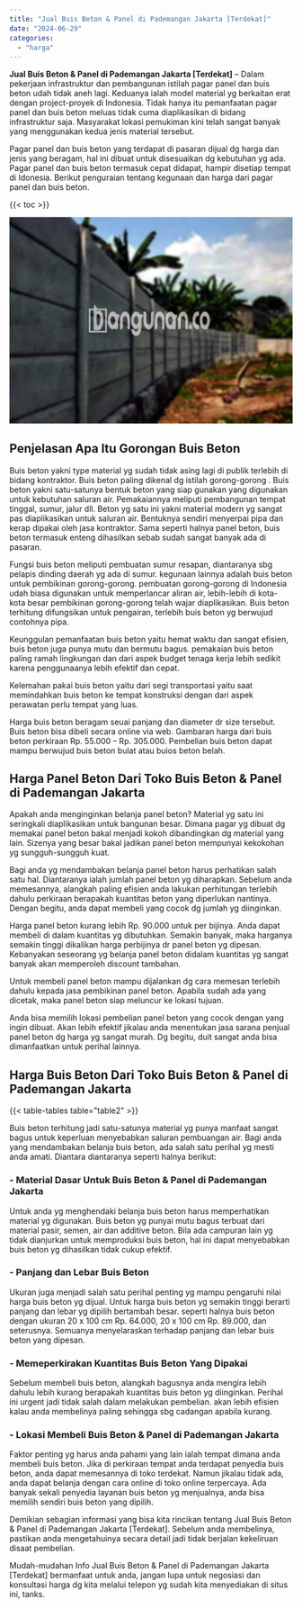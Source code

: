 ```yaml
---
title: "Jual Buis Beton & Panel di Pademangan Jakarta [Terdekat]"
date: "2024-06-29"
categories: 
  - "harga"
---
```


**Jual Buis Beton & Panel di Pademangan Jakarta \[Terdekat\]** – Dalam pekerjaan infrastruktur dan pembangunan istilah pagar panel dan buis beton udah tidak aneh lagi. Keduanya ialah model material yg berkaitan erat dengan project-proyek di Indonesia. Tidak hanya itu pemanfaatan pagar panel dan buis beton meluas tidak cuma diaplikasikan di bidang infrastruktur saja. Masyarakat lokasi pemukiman kini telah sangat banyak yang menggunakan kedua jenis material tersebut.

Pagar panel dan buis beton yang terdapat di pasaran dijual dg harga dan jenis yang beragam, hal ini dibuat untuk disesuaikan dg kebutuhan yg ada. Pagar panel dan buis beton termasuk cepat didapat, hampir disetiap tempat di Idonesia. Berikut penguraian tentang kegunaan dan harga dari pagar panel dan buis beton.

{{< toc >}}

![Jual Buis Beton & Panel di Pademangan Jakarta [Terdekat]](/images/jual-panel-buis-beton-murah-04.png)

## Penjelasan Apa Itu Gorongan Buis Beton

Buis beton yakni type material yg sudah tidak asing lagi di publik terlebih di bidang kontraktor. Buis beton paling dikenal dg istilah gorong-gorong . Buis beton yakni satu-satunya bentuk beton yang siap gunakan yang digunakan untuk kebutuhan saluran air. Pemakaiannya meliputi pembangunan tempat tinggal, sumur, jalur dll. Beton yg satu ini yakni material modern yg sangat pas diaplikasikan untuk saluran air. Bentuknya sendiri menyerpai pipa dan kerap dipakai oleh jasa kontraktor. Sama seperti halnya panel beton, buis beton termasuk enteng dihasilkan sebab sudah sangat banyak ada di pasaran.

Fungsi buis beton meliputi pembuatan sumur resapan, diantaranya sbg pelapis dinding daerah yg ada di sumur. kegunaan lainnya adalah buis beton untuk pembikinan gorong-gorong. pembuatan gorong-gorong di Indonesia udah biasa digunakan untuk memperlancar aliran air, lebih-lebih di kota-kota besar pembikinan gorong-gorong telah wajar diaplikasikan. Buis beton terhitung difungsikan untuk pengairan, terlebih buis beton yg berwujud contohnya pipa.

Keunggulan pemanfaatan buis beton yaitu hemat waktu dan sangat efisien, buis beton juga punya mutu dan bermutu bagus. pemakaian buis beton paling ramah lingkungan dan dari aspek budget tenaga kerja lebih sedikit karena penggunaanya lebih efektif dan cepat.

Kelemahan pakai buis beton yaitu dari segi transportasi yaitu saat memindahkan buis beton ke tempat konstruksi dengan dari aspek perawatan perlu tempat yang luas.

Harga buis beton beragam seuai panjang dan diameter dr size tersebut. Buis beton bisa dibeli secara online via web. Gambaran harga dari buis beton perkiraan Rp. 55.000 – Rp. 305.000. Pembelian buis beton dapat mampu berwujud buis beton bulat atau buios beton belah.

## Harga Panel Beton Dari Toko Buis Beton & Panel di Pademangan Jakarta

Apakah anda menginginkan belanja panel beton? Material yg satu ini seringkali diaplikasikan untuk bangunan besar. Dimana pagar yg dibuat dg memakai panel beton bakal menjadi kokoh dibandingkan dg material yang lain. Sizenya yang besar bakal jadikan panel beton mempunyai kekokohan yg sungguh-sungguh kuat.

Bagi anda yg mendambakan belanja panel beton harus perhatikan salah satu hal. Diantaranya ialah jumlah panel beton yg diharapkan. Sebelum anda memesannya, alangkah paling efisien anda lakukan perhitungan terlebih dahulu perkiraan berapakah kuantitas beton yang diperlukan nantinya. Dengan begitu, anda dapat membeli yang cocok dg jumlah yg diinginkan.

Harga panel beton kurang lebih Rp. 90.000 untuk per bijinya. Anda dapat membeli di dalam kuantitas yg dibutuhkan. Semakin banyak, maka harganya semakin tinggi dikalikan harga perbijinya dr panel beton yg dipesan. Kebanyakan seseorang yg belanja panel beton didalam kuantitas yg sangat banyak akan memperoleh discount tambahan.

Untuk membeli panel beton mampu dijalankan dg cara memesan terlebih dahulu kepada jasa pembikinan panel beton. Apabila sudah ada yang dicetak, maka panel beton siap meluncur ke lokasi tujuan.

Anda bisa memilih lokasi pembelian panel beton yang cocok dengan yang ingin dibuat. Akan lebih efektif jikalau anda menentukan jasa sarana penjual panel beton dg harga yg sangat murah. Dg begitu, duit sangat anda bisa dimanfaatkan untuk perihal lainnya.

## Harga Buis Beton Dari Toko Buis Beton & Panel di Pademangan Jakarta

{{< table-tables table="table2" >}}

Buis beton terhitung jadi satu-satunya material yg punya manfaat sangat bagus untuk keperluan menyebabkan saluran pembuangan air. Bagi anda yang mendambakan belanja buis beton, ada salah satu perihal yg mesti anda amati. Diantara diantaranya seperti halnya berikut:

### \- Material Dasar Untuk Buis Beton & Panel di Pademangan Jakarta

Untuk anda yg menghendaki belanja buis beton harus memperhatikan material yg digunakan. Buis beton yg punyai mutu bagus terbuat dari material pasir, semen, air dan additive beton. Bila ada campuran lain yg tidak dianjurkan untuk memproduksi buis beton, hal ini dapat menyebabkan buis beton yg dihasilkan tidak cukup efektif.

### \- Panjang dan Lebar Buis Beton

Ukuran juga menjadi salah satu perihal penting yg mampu pengaruhi nilai harga buis beton yg dijual. Untuk harga buis beton yg semakin tinggi berarti panjang dan lebar yg dipilih bertambah besar. seperti halnya buis beton dengan ukuran 20 x 100 cm Rp. 64.000, 20 x 100 cm Rp. 89.000, dan seterusnya. Semuanya menyelaraskan terhadap panjang dan lebar buis beton yang dipesan.

### \- Memeperkirakan Kuantitas Buis Beton Yang Dipakai

Sebelum membeli buis beton, alangkah bagusnya anda mengira lebih dahulu lebih kurang berapakah kuantitas buis beton yg diinginkan. Perihal ini urgent jadi tidak salah dalam melakukan pembelian. akan lebih efisien kalau anda membelinya paling sehingga sbg cadangan apabila kurang.

### \- Lokasi Membeli Buis Beton & Panel di Pademangan Jakarta

Faktor penting yg harus anda pahami yang lain ialah tempat dimana anda membeli buis beton. Jika di perkiraan tempat anda terdapat penyedia buis beton, anda dapat memesannya di toko terdekat. Namun jikalau tidak ada, anda dapat belanja dengan cara online di toko online terpercaya. Ada banyak sekali penyedia layanan buis beton yg menjualnya, anda bisa memilih sendiri buis beton yang dipilih.

Demikian sebagian informasi yang bisa kita rincikan tentang Jual Buis Beton & Panel di Pademangan Jakarta \[Terdekat\]. Sebelum anda membelinya, pastikan anda mengetahuinya secara detail jadi tidak berjalan kekeliruan disaat pembelian.

Mudah-mudahan Info Jual Buis Beton & Panel di Pademangan Jakarta \[Terdekat\] bermanfaat untuk anda, jangan lupa untuk negosiasi dan konsultasi harga dg kita melalui telepon yg sudah kita menyediakan di situs ini, tanks.
